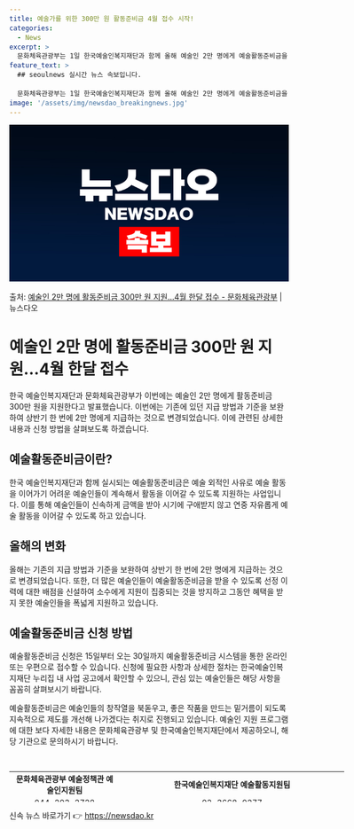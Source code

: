 ```yaml
---
title: 예술가를 위한 300만 원 활동준비금 4월 접수 시작!
categories:
  - News
excerpt: >
  문화체육관광부는 1일 한국예술인복지재단과 함께 올해 예술인 2만 명에게 예술활동준비금을 지원한다고 밝혔다. …
feature_text: >
  ## seoulnews 실시간 뉴스 속보입니다.

  문화체육관광부는 1일 한국예술인복지재단과 함께 올해 예술인 2만 명에게 예술활동준비금을 지원한다고 밝혔다. …
image: '/assets/img/newsdao_breakingnews.jpg'
---
```


![뉴스다오 속보](/assets/img/newsdao_breakingnews.jpg)

<p>출처: <a href="https://newsdao.kr/3474" rel="dofollow">예술인 2만 명에 활동준비금 300만 원 지원…4월 한달 접수 - 문화체육관광부</a> | 뉴스다오</p>

<h1>예술인 2만 명에 활동준비금 300만 원 지원…4월 한달 접수</h1>

한국 예술인복지재단과 문화체육관광부가 이번에는 예술인 2만 명에게 활동준비금 300만 원을 지원한다고 발표했습니다. 이번에는 기존에 있던 지급 방법과 기준을 보완하여 상반기 한 번에 2만 명에게 지급하는 것으로 변경되었습니다. 이에 관련된 상세한 내용과 신청 방법을 살펴보도록 하겠습니다.

<h2 data-ke-size="size26">예술활동준비금이란?</h2>
한국 예술인복지재단과 함께 실시되는 예술활동준비금은 예술 외적인 사유로 예술 활동을 이어가기 어려운 예술인들이 계속해서 활동을 이어갈 수 있도록 지원하는 사업입니다. 이를 통해 예술인들이 신속하게 금액을 받아 시기에 구애받지 않고 연중 자유롭게 예술 활동을 이어갈 수 있도록 하고 있습니다.

<h2 data-ke-size="size26">올해의 변화</h2>
올해는 기존의 지급 방법과 기준을 보완하여 상반기 한 번에 2만 명에게 지급하는 것으로 변경되었습니다. 또한, 더 많은 예술인들이 예술활동준비금을 받을 수 있도록 선정 이력에 대한 배점을 신설하여 소수에게 지원이 집중되는 것을 방지하고 그동안 혜택을 받지 못한 예술인들을 폭넓게 지원하고 있습니다.

<h2 data-ke-size="size26">예술활동준비금 신청 방법</h2>
예술활동준비금 신청은 15일부터 오는 30일까지 예술활동준비금 시스템을 통한 온라인 또는 우편으로 접수할 수 있습니다. 신청에 필요한 사항과 상세한 절차는 한국예술인복지재단 누리집 내 사업 공고에서 확인할 수 있으니, 관심 있는 예술인들은 해당 사항을 꼼꼼히 살펴보시기 바랍니다.

예술활동준비금은 예술인들의 창작열을 북돋우고, 좋은 작품을 만드는 밑거름이 되도록 지속적으로 제도를 개선해 나가겠다는 취지로 진행되고 있습니다. 예술인 지원 프로그램에 대한 보다 자세한 내용은 문화체육관광부 및 한국예술인복지재단에서 제공하오니, 해당 기관으로 문의하시기 바랍니다.

<p data-ke-size="size16">&nbsp;</p>

<table style="width: 604px; height: 55px;">
<tbody>
<tr>
<td style="text-align: center; height: 17px;"><b>문화체육관광부 예술정책관 예술인지원팀</b></td>
<td style="text-align: center; height: 17px;"><b>한국예술인복지재단 예술활동지원팀</b></td>
</tr>
<tr>
<td style="text-align: center; height: 17px;">044-203-2728</td>
<td style="text-align: center; height: 17px;">02-3668-0277</td>
</tr>
<tr>
<td style="text-align: center; height: 17px;">자료출처=정책브리핑 </td>
<td style="text-align: center; height: 17px;"><a href="https://newsdao.kr/3474">예술인 2만 명에 활동준비금 300만 원 지원…4월 한달 접수 - 문화체육관광부 | 뉴스다오</a></td>
</tr>
</tbody>
</table>
 

신속 뉴스 바로가기 👉 <a href="https://newsdao.kr" rel="dofollow">https://newsdao.kr</a>


